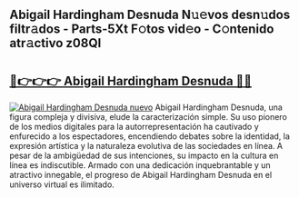 ## Abigail Hardingham Desnuda N𝚞𝚎vos desn𝚞dos filtr𝚊dos - Parts-5Xt F𝚘tos vid𝚎o - C𝚘ntenido atr𝚊ctivo z08QI

# <h2><a href="http://mbc7m9.tromn.icu/?c=Abigail+Hardingham+Desnuda">🔗👉👉👉 Abigail Hardingham Desnuda 🔗🔗</a></h2>

[![Abigail Hardingham Desnuda nuevo](https://i.imgur.com/pEAQMta.gif)](http://mbc7m9.tromn.icu/?c=Abigail+Hardingham+Desnuda)
Abigail Hardingham Desnuda, una figura compleja y divisiva, elude la caracterización simple. Su uso pionero de los medios digitales para la autorrepresentación ha cautivado y enfurecido a los espectadores, encendiendo debates sobre la identidad, la expresión artística y la naturaleza evolutiva de las sociedades en línea. A pesar de la ambigüedad de sus intenciones, su impacto en la cultura en línea es indiscutible. Armado con una dedicación inquebrantable y un atractivo innegable, el progreso de Abigail Hardingham Desnuda en el universo virtual es ilimitado.
